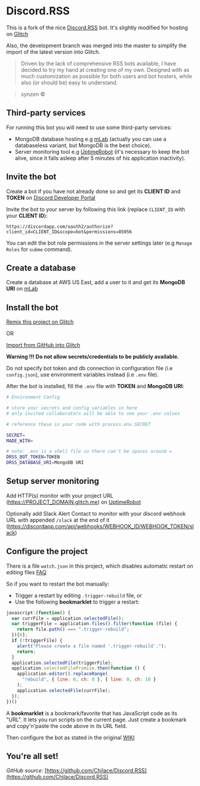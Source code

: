 # Discord.RSS
This is a fork of the nice [Discord.RSS](https://github.com/synzen/Discord.RSS) bot. It's slightly modified for hosting on [Glitch](https://glitch.com)

Also, the development branch was merged into the master to simplify the import of the latest version into Glitch.
> Driven by the lack of comprehensive RSS bots available, I have decided to try my hand at creating one of my own. Designed with as much customization as possible for both users and bot hosters, while also (or should be) easy to understand.

> *synzen* ©

## Third-party services
For running this bot you will need to use some third-party services:
* MongoDB database hosting e.g [mLab](https://mlab.com) (actually you can use a databaseless variant, but MongoDB is the best choice).
* Server monitoring tool e.g [UptimeRobot](https://uptimerobot.com) (it's necessary to keep the bot alive, since it falls asleep after 5 minutes of his application inactivity).

## Invite the bot
Create a bot if you have not already done so and get its **CLIENT ID** and **TOKEN** on [Discord Developer Portal](https://discordapp.com/developers/applications)

Invite the bot to your server by following this link (replace `CLIENT_ID` with your **CLIENT ID**):
```
https://discordapp.com/oauth2/authorize?client_id=CLIENT_ID&scope=bot&permissions=85056
```
You can edit the bot role permissions in the server settings later (e.g `Manage Roles` for `subme` command).

## Create a database
Create a database at AWS US East, add a user to it and get its **MongoDB URI** on [mLab](https://mlab.com)

## Install the bot
[Remix this project on Glitch](https://glitch.com/edit/#!/remix/discord-rss)

OR

[Import from GitHub into Glitch](https://glitch.com/edit/#!/import/github/Chilace/Discord.RSS?DRSS_BOT_TOKEN=&DRSS_DATABASE_URI=)

**Warning !!! Do not allow secrets/credentials to be publicly available.**

Do not specify bot token and db connection in configuration file (i.e `config.json`), use environment variables instead (i.e `.env` file).

After the bot is installed, fill the `.env` file with **TOKEN** and **MongoDB URI**:
```bash
# Environment Config

# store your secrets and config variables in here
# only invited collaborators will be able to see your .env values

# reference these in your code with process.env.SECRET

SECRET=
MADE_WITH=

# note: .env is a shell file so there can't be spaces around =
DRSS_BOT_TOKEN=TOKEN
DRSS_DATABASE_URI=MongoDB URI

```

## Setup server monitoring
Add HTTP(s) monitor with your project URL (https://PROJECT_DOMAIN.glitch.me) on [UptimeRobot](https://uptimerobot.com)

Optionally add Slack Alert Contact to monitor with your discord webhook URL with appended `/slack` at the end of it (https://discordapp.com/api/webhooks/WEBHOOK_ID/WEBHOOK_TOKEN/slack)

## Configure the project
There is a file `watch.json` in this project, which disables automatic restart on editing files [FAQ](https://glitch.com/help/restart)

So if you want to restart the bot manually:
* Trigger a restart by editing `.trigger-rebuild` file, or
* Use the following **bookmarklet** to trigger a restart:
```js
javascript:(function() {
  var currFile = application.selectedFile();
  var triggerFile = application.files().filter(function (file) {
    return file.path() === ".trigger-rebuild";
  })[0];
  if (!triggerFile) {
    alert("Please create a file named '.trigger-rebuild'.");
    return;
  }
  application.selectedFile(triggerFile);
  application.selectedFilePromise.then(function () {
    application.editor().replaceRange(
      "rebuild", { line: 0, ch: 0 }, { line: 0, ch: 10 }
    );
    application.selectedFile(currFile);
  });
})()
```
A **bookmarklet** is a bookmark/favorite that has JavaScript code as its "URL". It lets you run scripts on the current page. Just create a bookmark and copy'n'paste the code above in its URL field.

Then configure the bot as stated in the original [WIKI](https://github.com/synzen/Discord.RSS/wiki)

## You're all set!
*GitHub source:* [https://github.com/Chilace/Discord.RSS](https://github.com/Chilace/Discord.RSS)
